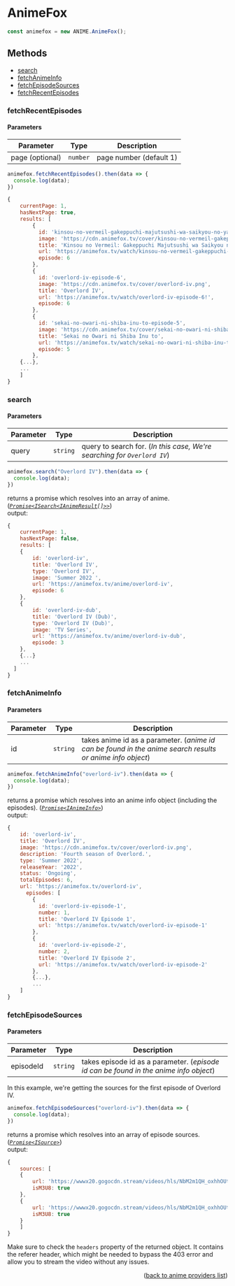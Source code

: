 <h1>AnimeFox</h1>

```ts
const animefox = new ANIME.AnimeFox();
```

<h2>Methods</h2>

- [search](#search)
- [fetchAnimeInfo](#fetchanimeinfo)
- [fetchEpisodeSources](#fetchepisodesources)
- [fetchRecentEpisodes](#fetchrecentepisodes)

### fetchRecentEpisodes

<h4>Parameters</h4>

| Parameter | Type     | Description                                                              |
| --------- | -------- | ------------------------------------------------------------------------ |
| page (optional) | `number` | page number (default 1) |

```ts
animefox.fetchRecentEpisodes().then(data => {
  console.log(data);
})
```


```js
{
    currentPage: 1,
    hasNextPage: true,
    results: [
        {
          id: 'kinsou-no-vermeil-gakeppuchi-majutsushi-wa-saikyou-no-yakusai-to-mahou-sekai-wo-tsukisusumu-episode-6',
          image: 'https://cdn.animefox.tv/cover/kinsou-no-vermeil-gakeppuchi-majutsushi-wa-saikyou-no-yakusai-to-mahou-sekai-wo-tsukisusumu.png',
          title: 'Kinsou no Vermeil: Gakeppuchi Majutsushi wa Saikyou no Yakusai to Mahou Sekai wo Tsukisusumu',
          url: 'https://animefox.tv/watch/kinsou-no-vermeil-gakeppuchi-majutsushi-wa-saikyou-no-yakusai-to-mahou-sekai-wo-tsukisusumu-episode-6!',
          episode: 6
        },
        {
          id: 'overlord-iv-episode-6',
          image: 'https://cdn.animefox.tv/cover/overlord-iv.png',
          title: 'Overlord IV',
          url: 'https://animefox.tv/watch/overlord-iv-episode-6!',
          episode: 6
        },
        {
          id: 'sekai-no-owari-ni-shiba-inu-to-episode-5',
          image: 'https://cdn.animefox.tv/cover/sekai-no-owari-ni-shiba-inu-to.png',
          title: 'Sekai no Owari ni Shiba Inu to',
          url: 'https://animefox.tv/watch/sekai-no-owari-ni-shiba-inu-to-episode-5!',
          episode: 5
        },
    {...},
    ...
    ]
}
```

### search


<h4>Parameters</h4>

| Parameter | Type     | Description                                                              |
| --------- | -------- | ------------------------------------------------------------------------ |
| query     | `string` | query to search for. (*In this case, We're searching for `Overlord IV`*) |

```ts
animefox.search("Overlord IV").then(data => {
  console.log(data);
})
```

returns a promise which resolves into an array of anime. (*[`Promise<ISearch<IAnimeResult[]>>`](https://github.com/consumet/extensions/blob/master/src/models/types.ts#L13-L26)*)\
output:
```js
{
    currentPage: 1,
    hasNextPage: false,
    results: [
    {
        id: 'overlord-iv',
        title: 'Overlord IV',
        type: 'Overlord IV',
        image: 'Summer 2022 ',
        url: 'https://animefox.tv/anime/overlord-iv',
        episode: 6
    },
    {
        id: 'overlord-iv-dub',
        title: 'Overlord IV (Dub)',
        type: 'Overlord IV (Dub)',
        image: 'TV Series',
        url: 'https://animefox.tv/anime/overlord-iv-dub',
        episode: 3
    },
    {...}
    ...
  ]
}
```

### fetchAnimeInfo

<h4>Parameters</h4>

| Parameter | Type     | Description                                                                                               |
| --------- | -------- | --------------------------------------------------------------------------------------------------------- |
| id        | `string` | takes anime id as a parameter. (*anime id can be found in the anime search results or anime info object*) |


```ts
animefox.fetchAnimeInfo("overlord-iv").then(data => {
  console.log(data);
})
```

returns a promise which resolves into an anime info object (including the episodes). (*[`Promise<IAnimeInfo>`](https://github.com/consumet/extensions/blob/master/src/models/types.ts#L28-L42)*)\
output:
```js
{
    id: 'overlord-iv',
    title: 'Overlord IV',
    image: 'https://cdn.animefox.tv/cover/overlord-iv.png',
    description: 'Fourth season of Overlord.',
    type: 'Summer 2022',
    releaseYear: '2022',
    status: 'Ongoing',
    totalEpisodes: 6,
    url: 'https://animefox.tv/overlord-iv',
      episodes: [
        {
          id: 'overlord-iv-episode-1',
          number: 1,
          title: 'Overlord IV Episode 1',
          url: 'https://animefox.tv/watch/overlord-iv-episode-1'
        },
        {
          id: 'overlord-iv-episode-2',
          number: 2,
          title: 'Overlord IV Episode 2',
          url: 'https://animefox.tv/watch/overlord-iv-episode-2'
        },
        {...},
        ...
    ]
}
```

### fetchEpisodeSources

<h4>Parameters</h4>

| Parameter | Type     | Description                                                                           |
| --------- | -------- | ------------------------------------------------------------------------------------- |
| episodeId | `string` | takes episode id as a parameter. (*episode id can be found in the anime info object*) |


In this example, we're getting the sources for the first episode of Overlord IV.
```ts
animefox.fetchEpisodeSources("overlord-iv").then(data => {
  console.log(data);
})
```

returns a promise which resolves into an array of episode sources. (*[`Promise<ISource>`](https://github.com/consumet/extensions/blob/master/src/models/types.ts#L210-L214)*)\
output:
```js
{
    sources: [
    {
        url: 'https://wwwx20.gogocdn.stream/videos/hls/NbM2m1QH_oxhhOUt6gLkSg/1660076576/188769/ca09dc1ce88568467994ea8e756c4493/ep.1.1657688625.m3u8',
        isM3U8: true
    },
    {
        url: 'https://wwwx20.gogocdn.stream/videos/hls/NbM2m1QH_oxhhOUt6gLkSg/1660076576/188769/ca09dc1ce88568467994ea8e756c4493/ep.1.1657688625.m3u8',
        isM3U8: true
    }
    ]
}
```

Make sure to check the `headers` property of the returned object. It contains the referer header, which might be needed to bypass the 403 error and allow you to stream the video without any issues.

<p align="end">(<a href="https://github.com/consumet/extensions/blob/master/docs/guides/anime.md#">back to anime providers list</a>)</p>
